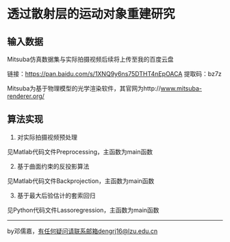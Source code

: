 # 透过散射层的运动对象重建研究

## 输入数据
Mitsuba仿真数据集与实际拍摄视频后续将上传至我的百度云盘

链接：https://pan.baidu.com/s/1XNQ9y6ns75DTHT4nEpOACA 
提取码：bz7z

Mitsuba为基于物理模型的光学渲染软件，其官网为http://www.mitsuba-renderer.org/

## 算法实现

1. 对实际拍摄视频预处理

见Matlab代码文件Preprocessing，主函数为main函数

2. 基于曲面约束的反投影算法

见Matlab代码文件Backprojection，主函数为main函数

3. 基于最大后验估计的套索回归 

见Python代码文件Lassoregression，主函数为main函数

***
by邓儒嘉，有任何疑问请联系邮箱dengrj16@lzu.edu.cn

